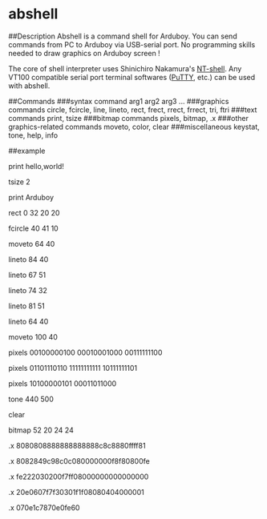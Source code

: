 # abshell
##Description
Abshell is a command shell for Arduboy.
You can send commands from PC to Arduboy via USB-serial port.
No programming skills needed to draw graphics on Arduboy screen !

The core of shell interpreter uses Shinichiro Nakamura's [NT-shell](http://www.cubeatsystems.com/ntshell/index.html).
Any VT100 compatible serial port terminal softwares ([PuTTY](http://www.putty.org/), etc.) can be used with abshell.

##Commands
###syntax
command arg1 arg2 arg3 ...
###graphics commands
circle, fcircle, line, lineto, rect, frect, rrect, frrect, tri, ftri
###text commands
print, tsize
###bitmap commands
pixels, bitmap, .x
###other graphics-related commands
moveto, color, clear
###miscellaneous
keystat, tone, help, info

##example

print hello,world!

tsize 2

print Arduboy

rect 0 32 20 20

fcircle 40 41 10


moveto 64 40

lineto 84 40

lineto 67 51

lineto 74 32

lineto 81 51

lineto 64 40


moveto 100 40

pixels 00100000100 00010001000 00111111100

pixels 01101110110 11111111111 10111111101

pixels 10100000101 00011011000 

tone 440 500


clear

bitmap 52 20 24 24

.x 8080808888888888888c8c8880ffff81

.x 8082849c98c0c080000000f8f80800fe

.x fe222030200f7ff08000000000000000

.x 20e0607f7f30301f1f08080404000001

.x 070e1c7870e0fe60
